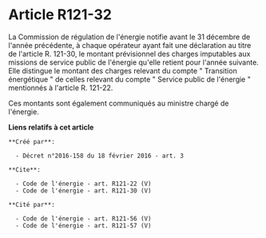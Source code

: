 # Article R121-32

La Commission de régulation de l'énergie notifie avant le 31 décembre de l'année précédente, à chaque opérateur ayant fait
une déclaration au titre de l'article R. 121-30, le montant prévisionnel des charges imputables aux missions de service
public de l'énergie qu'elle retient pour l'année suivante. Elle distingue le montant des charges relevant du compte "
Transition énergétique " de celles relevant du compte " Service public de l'énergie " mentionnés à l'article R. 121-22. 

Ces montants sont également communiqués au ministre chargé de l'énergie.

**Liens relatifs à cet article**

	**Créé par**:

	  - Décret n°2016-158 du 18 février 2016 - art. 3

	**Cite**:

	  - Code de l'énergie - art. R121-22 (V)
	  - Code de l'énergie - art. R121-30 (V)

	**Cité par**:

	  - Code de l'énergie - art. R121-56 (V)
	  - Code de l'énergie - art. R121-57 (V)
